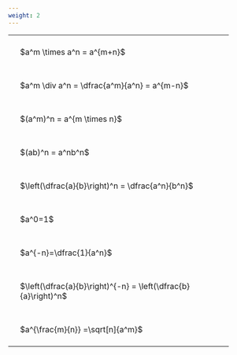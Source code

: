 ```yaml
---
weight: 2
---
```


<style type="text/css">
#T_ba19b th.col_heading {
  text-align: left;
  font-size: 1em;
}
#T_ba19b td {
  text-align: left;
  font-size: 1em;
  padding: 1.5em;
}
#T_ba19b_row0_col0, #T_ba19b_row1_col0, #T_ba19b_row2_col0, #T_ba19b_row3_col0, #T_ba19b_row4_col0, #T_ba19b_row5_col0, #T_ba19b_row6_col0, #T_ba19b_row7_col0, #T_ba19b_row8_col0 {
  width: 400px;
  white-space: pre-wrap;
}
</style>
<table id="T_ba19b">
  <thead>
  </thead>
  <tbody>
    <tr>
      <td id="T_ba19b_row0_col0" class="data row0 col0" >$a^m \times a^n = a^{m+n}$</td>
    </tr>
    <tr>
      <td id="T_ba19b_row1_col0" class="data row1 col0" >$a^m \div a^n = \dfrac{a^m}{a^n} = a^{m-n}$</td>
    </tr>
    <tr>
      <td id="T_ba19b_row2_col0" class="data row2 col0" >$(a^m)^n = a^{m \times n}$</td>
    </tr>
    <tr>
      <td id="T_ba19b_row3_col0" class="data row3 col0" >$(ab)^n = a^nb^n$</td>
    </tr>
    <tr>
      <td id="T_ba19b_row4_col0" class="data row4 col0" >$\left(\dfrac{a}{b}\right)^n = \dfrac{a^n}{b^n}$</td>
    </tr>
    <tr>
      <td id="T_ba19b_row5_col0" class="data row5 col0" >$a^0=1$</td>
    </tr>
    <tr>
      <td id="T_ba19b_row6_col0" class="data row6 col0" >$a^{-n}=\dfrac{1}{a^n}$</td>
    </tr>
    <tr>
      <td id="T_ba19b_row7_col0" class="data row7 col0" >$\left(\dfrac{a}{b}\right)^{-n} = \left(\dfrac{b}{a}\right)^n$</td>
    </tr>
    <tr>
      <td id="T_ba19b_row8_col0" class="data row8 col0" >$a^{\frac{m}{n}} =\sqrt[n]{a^m}$</td>
    </tr>
  </tbody>
</table>
